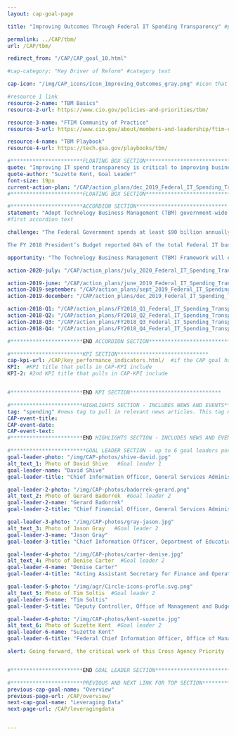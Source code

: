 ```yaml
---
layout: cap-goal-page

title: "Improving Outcomes Through Federal IT Spending Transparency" #page title

permalink: ../CAP/tbm/
url: /CAP/tbm/

redirect_from: "/CAP/CAP_goal_10.html"

#cap-category: "Key Driver of Reform" #category text

cap-icon: "/img/CAP_icons/Icon_Improving_Outcomes_gray.png" #icon that appears next to title

#resource 1 link
resource-2-name: "TBM Basics"
resource-2-url: https://www.cio.gov/policies-and-priorities/tbm/

resource-3-name: "FTIM Community of Practice"
resource-3-url: https://www.cio.gov/about/members-and-leadership/ftim-cop/

resource-4-name: "TBM Playbook"
resource-4-url: https://tech.gsa.gov/playbooks/tbm/

#***********************FLOATING BOX SECTION*****************************
quote: "Improving IT spend transparency is critical to improving business end-to-end, from the idea to the acquisition to what we actually deliver." #appears in the gray text box
quote-author: "Suzette Kent, Goal Leader"
font-size: 19px
current-action-plan: "/CAP/action_plans/dec_2019_Federal_IT_Spending_Transparency.pdf"
#***********************FLOATING BOX SECTION*****************************

#***********************ACCORDION SECTION*****************************
statement: "Adopt Technology Business Management (TBM) government-wide by FY 2022. This approach will improve IT spending data accountability and transparency, empowering agency executive-suite leadership from across the enterprise to drive innovation, business transformation and mission value."
#first accordion text

challenge: "The Federal Government spends at least $90 billion annually on IT, and Federal executives have long known they could better manage that spending with increased visibility and more accurate data. Congress and taxpayers have pressed for better information about how Federal IT dollars are spent and the return on that investment.

The FY 2018 President’s Budget reported 84% of the total Federal IT budget categorized as “other,” as opposed to being clearly tied to a specific IT category of spend. This lack of granularity makes it difficult to baseline Federal investments and show the public whether Government is spending taxpayer dollars effectively in order to drive the large scale change needed to improve business transformation and citizen services. In the spring of 2017, Office of Management and Budget guidance called on agencies to begin adopting elements of the Technology Business Management framework - an open source standard for IT costs. This will provide more granularity in IT spend based upon a taxonomy broadly accepted across both private and public sector organizations." #second accordion text

opportunity: "The Technology Business Management (TBM) Framework will enable the Federal Government to:   run IT like a business; drive innovation and business transformation; improve services to citizens; add cost transparency; and increase accountability to taxpayers. " #third accordion text

action-2020-july: "/CAP/action_plans/july_2020_Federal_IT_Spending_Transparency.pdf"

action-2019-june: "/CAP/action_plans/june_2019_Federal_IT_Spending_Transparency.pdf"
action-2019-september: "/CAP/action_plans/sept_2019_Federal_IT_Spending_Transparency.pdf"
action-2019-december: "/CAP/action_plans/dec_2019_Federal_IT_Spending_Transparency.pdf"

action-2018-Q1: "/CAP/action_plans/FY2018_Q1_Federal_IT_Spending_Transparency.pdf"
action-2018-Q2: "/CAP/action_plans/FY2018_Q2_Federal_IT_Spending_Transparency.pdf"
action-2018-Q3: "/CAP/action_plans/FY2018_Q3_Federal_IT_Spending_Transparency.pdf"
action-2018-Q4: "/CAP/action_plans/FY2018_Q4_Federal_IT_Spending_Transparency.pdf"

#***********************END ACCORDION SECTION*****************************

#***********************KPI SECTION*****************************
cap-kpi-url: /CAP/key_performance_indicators.html/  #if the CAP goal has a KPI, it will appear as a button under the title. The button links to the KPI accordion section
KPI:  #KPI title that pulls in CAP-KPI include
KPI-2: #2nd KPI title that pulls in CAP-KPI include


#***********************END KPI SECTION*****************************

#***********************HIGHLIGHTS SECTION - INCLUDES NEWS AND EVENTS*****************************
tag: "spending" #news tag to pull in relevant news articles. This tag needs to be included in the "post" front matter
CAP-event-title:
CAP-event-date:
CAP-event-text:
#***********************END HIGHLIGHTS SECTION - INCLUDES NEWS AND EVENTS*****************************

#************************GOAL LEADER SECTION - up to 6 goal leaders possible by creating up to 6 sections below***************************
goal-leader-photo: "/img/CAP-photos/shive-david.jpg"
alt_text_1: Photo of David Shive   #Goal leader 1
goal-leader-name: "David Shive"
goal-leader-title: "Chief Information Officer, General Services Administration"

goal-leader-2-photo: "/img/CAP-photos/badorrek-gerard.png"
alt_text_2: Photo of Gerard Badorrek  #Goal leader 2
goal-leader-2-name: "Gerard Badorrek"
goal-leader-2-title: "Chief Financial Officer, General Services Administration"

goal-leader-3-photo: "/img/CAP-photos/gray-jason.jpg"
alt_text_3: Photo of Jason Gray   #Goal leader 2
goal-leader-3-name: "Jason Gray"
goal-leader-3-title: "Chief Information Officer, Department of Education"

goal-leader-4-photo: "/img/CAP-photos/carter-denise.jpg"
alt_text_4: Photo of Denise Carter  #Goal leader 2
goal-leader-4-name: "Denise Carter"
goal-leader-4-title: "Acting Assistant Secretary for Finance and Operations, Department of Education"

goal-leader-5-photo: "/img/agr/Circle-icons-profle.svg.png"
alt_text_5: Photo of Tim Soltis  #Goal leader 2
goal-leader-5-name: "Tim Soltis"
goal-leader-5-title: "Deputy Controller, Office of Management and Budget"

goal-leader-6-photo: "/img/CAP-photos/kent-suzette.jpg"
alt_text_6: Photo of Suzette Kent  #Goal leader 2
goal-leader-6-name: "Suzette Kent"
goal-leader-6-title: "Federal Chief Information Officer, Office of Management and Budget"

alert: Going forward, the critical work of this Cross Agency Priority (CAP) Goal will be folded into the IT Modernization; Data, Accountability, and Transparency; and Category Management CAP Goals. Read more about this shift <a href="">here</a>.


#***********************END GOAL LEADER SECTION*****************************8

#***********************PREVIOUS AND NEXT LINK FOR TOP SECTION*****************************8
previous-cap-goal-name: "Overview"
previous-page-url: /CAP/overview/
next-cap-goal-name: "Leveraging Data"
next-page-url: /CAP/leveragingdata


---  
```

